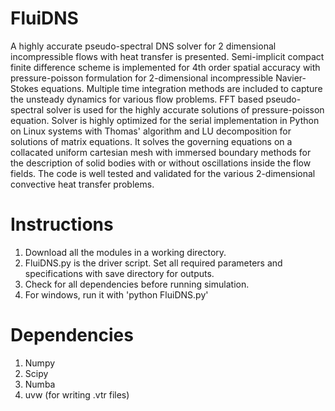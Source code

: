 # FluiDNS
A highly accurate pseudo-spectral DNS solver for 2 dimensional incompressible flows with heat transfer is presented. Semi-implicit compact finite difference scheme is implemented for 4th order spatial accuracy with pressure-poisson formulation for 2-dimensional incompressible Navier-Stokes equations. Multiple time integration methods are included to capture the unsteady dynamics for various flow problems. FFT based pseudo-spectral solver is used for the highly accurate solutions of pressure-poisson equation. Solver is highly optimized for the serial implementation in Python on Linux systems with Thomas' algorithm and LU decomposition for solutions of matrix equations. It solves the governing equations on a collacated uniform cartesian mesh with immersed boundary methods for the description of solid bodies with or without oscillations inside the flow fields. The code is well tested and validated for the various 2-dimensional convective heat transfer problems.   

# Instructions
1. Download all the modules in a working directory.
2. FluiDNS.py is the driver script. Set all required parameters and specifications with save directory for outputs.
3. Check for all dependencies before running simulation.
4. For windows, run it with 'python FluiDNS.py'

# Dependencies
1. Numpy
2. Scipy
3. Numba
5. uvw  (for writing .vtr files)
